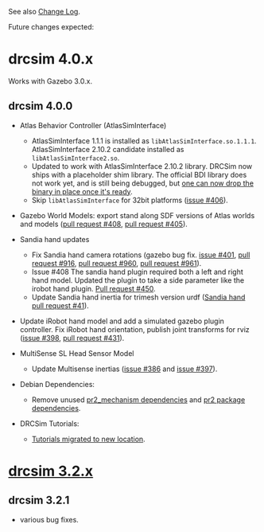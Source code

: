 See also [Change Log](https://bitbucket.org/osrf/drcsim/wiki/DRC/ChangeLog).

Future changes expected:

# drcsim 4.0.x

Works with Gazebo 3.0.x.

## drcsim 4.0.0

* Atlas Behavior Controller (AtlasSimInterface)
    * AtlasSimInterface 1.1.1 is installed as `libAtlasSimInterface.so.1.1.1`.  AtlasSimInterface 2.10.2 candidate installed as `libAtlasSimInterface2.so`.
    * Updated to work with AtlasSimInterface 2.10.2 library.  DRCSim now ships with a placeholder shim library.  The official BDI library does not work yet, and is still being debugged, but [one can now drop the binary in place once it's ready](http://gazebosim.org/tutorials?tut=drcsim_install&cat=drcsim#AtlasSimulationInterface2.10.2).
    * Skip `libAtlasSimInterface` for 32bit platforms ([issue #406](https://bitbucket.org/osrf/drcsim/issue/406/do-not-install-libatlassiminterface-in)).

* Gazebo World Models: export stand along SDF versions of Atlas worlds and models ([pull request #408](https://bitbucket.org/osrf/drcsim/pull-request/408/add-standalone-versions-of-models/activity), [pull request #405](https://bitbucket.org/osrf/drcsim/issue/405/cant-insert-some-models-atlas-from-the)).

* Sandia hand updates
    * Fix Sandia hand camera rotations (gazebo bug fix. [issue #401](https://bitbucket.org/osrf/drcsim/issue/401/sandra-hand-cameras-wrong-orientation), [pull request #916](https://bitbucket.org/osrf/gazebo/pull-request/916/fix-for-camera-rotation-bug-issue-920/diff), [pull request #960](https://bitbucket.org/osrf/gazebo/pull-request/960/add-test-from-camera_rotation_fix-branch/diff), [pull request #961](https://bitbucket.org/osrf/gazebo/pull-request/961)).
    * Issue #408 The sandia hand plugin required both a left and right hand model. Updated the plugin to take a side parameter like the irobot hand plugin.  [Pull request #450](https://bitbucket.org/osrf/drcsim/pull-request/450).
    * Update Sandia hand inertia for trimesh version urdf ([Sandia hand pull request #41](https://bitbucket.org/osrf/sandia-hand/pull-request/41/address-drcsim-issue-400-https/diff)).

* Update iRobot hand model and add a simulated gazebo plugin controller.  Fix iRobot hand orientation, publish joint transforms for rviz ([issue #398](https://bitbucket.org/osrf/drcsim/issue/398/update_irobot_hand-left-hand-rotate-180deg), [pull request #431](https://bitbucket.org/osrf/drcsim/pull-request/431/make-irobot-hand-publish-joint-transforms/diff)).

* MultiSense SL Head Sensor Model
    * Update Multisense inertias ([issue #386](https://bitbucket.org/osrf/drcsim/issue/386/multisense-sl-urdf-compatibility) and [issue #397](https://bitbucket.org/osrf/drcsim/issue/397/clarify-which-multisense-inertias-should)).

* Debian Dependencies:
    * Remove unused [pr2_mechanism dependencies](https://bitbucket.org/osrf/drcsim/pull-request/455/pr2_mechanism-is-not-a-package-this-breaks) and [pr2 package dependencies](https://bitbucket.org/osrf/drcsim/pull-request/456/remove-deprecated-files-and-code-which).

* DRCSim Tutorials:
    * [Tutorials migrated to new location](http://gazebosim.org/tutorials?cat=drcsim).

# [drcsim 3.2.x](http://gazebosim.org/wiki/DRC/Change_log#drcsim_3.2.x)

## drcsim 3.2.1

* various bug fixes.
